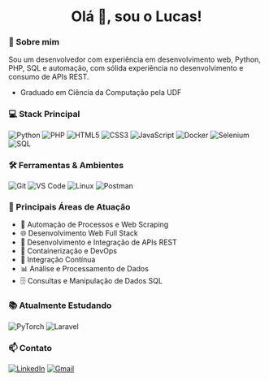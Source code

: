 <h1 align="center">Olá 👋, sou o Lucas!</h1>

### 🚀 Sobre mim
Sou um desenvolvedor com experiência em desenvolvimento web, Python, PHP, SQL e automação, com sólida experiência no desenvolvimento e consumo de APIs REST.
- Graduado em Ciência da Computação pela UDF 


### 💻 Stack Principal
![Python](https://img.shields.io/badge/Python-3776AB?style=for-the-badge&logo=python&logoColor=white)
![PHP](https://img.shields.io/badge/PHP-777BB4?style=for-the-badge&logo=php&logoColor=white)
![HTML5](https://img.shields.io/badge/HTML5-E34F26?style=for-the-badge&logo=html5&logoColor=white)
![CSS3](https://img.shields.io/badge/CSS3-1572B6?style=for-the-badge&logo=css3&logoColor=white)
![JavaScript](https://img.shields.io/badge/JavaScript-F7DF1E?style=for-the-badge&logo=javascript&logoColor=black)
![Docker](https://img.shields.io/badge/Docker-2496ED?style=for-the-badge&logo=docker&logoColor=white)
![Selenium](https://img.shields.io/badge/Selenium-43B02A?style=for-the-badge&logo=selenium&logoColor=white)
![SQL](https://img.shields.io/badge/SQL-4479A1?style=for-the-badge&logo=mysql&logoColor=white)

### 🛠️ Ferramentas & Ambientes
![Git](https://img.shields.io/badge/Git-F05032?style=for-the-badge&logo=git&logoColor=white)
![VS Code](https://img.shields.io/badge/VS%20Code-007ACC?style=for-the-badge&logo=visual-studio-code&logoColor=white)
![Linux](https://img.shields.io/badge/Linux-FCC624?style=for-the-badge&logo=linux&logoColor=black)
![Postman](https://img.shields.io/badge/Postman-FF6C37?style=for-the-badge&logo=postman&logoColor=white)

### 🎯 Principais Áreas de Atuação
- 🤖 Automação de Processos e Web Scraping
- 🌐 Desenvolvimento Web Full Stack
- 🔗 Desenvolvimento e Integração de APIs REST
- 🐳 Containerização e DevOps
- 🔄 Integração Contínua
- 📊 Análise e Processamento de Dados
- 🗄️ Consultas e Manipulação de Dados SQL

### 📚 Atualmente Estudando
![PyTorch](https://img.shields.io/badge/PyTorch-EE4C2C?style=for-the-badge&logo=pytorch&logoColor=white)
![Laravel](https://img.shields.io/badge/Laravel-FF2D20?style=for-the-badge&logo=laravel&logoColor=white)


### 📫 Contato
[![LinkedIn](https://img.shields.io/badge/LinkedIn-0077B5?style=for-the-badge&logo=linkedin&logoColor=white)](https://linkedin.com/in/lucasluizz)
[![Gmail](https://img.shields.io/badge/Gmail-D14836?style=for-the-badge&logo=gmail&logoColor=white)](mailto:lurani2003@gmail.com)
